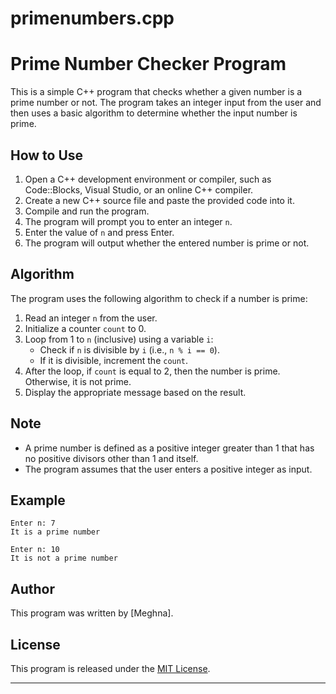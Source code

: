 # primenumbers.cpp

# Prime Number Checker Program

This is a simple C++ program that checks whether a given number is a prime number or not. The program takes an integer input from the user and then uses a basic algorithm to determine whether the input number is prime.

## How to Use

1. Open a C++ development environment or compiler, such as Code::Blocks, Visual Studio, or an online C++ compiler.
2. Create a new C++ source file and paste the provided code into it.
3. Compile and run the program.
4. The program will prompt you to enter an integer `n`.
5. Enter the value of `n` and press Enter.
6. The program will output whether the entered number is prime or not.

## Algorithm

The program uses the following algorithm to check if a number is prime:

1. Read an integer `n` from the user.
2. Initialize a counter `count` to 0.
3. Loop from 1 to `n` (inclusive) using a variable `i`:
   - Check if `n` is divisible by `i` (i.e., `n % i == 0`).
   - If it is divisible, increment the `count`.
4. After the loop, if `count` is equal to 2, then the number is prime. Otherwise, it is not prime.
5. Display the appropriate message based on the result.

## Note

- A prime number is defined as a positive integer greater than 1 that has no positive divisors other than 1 and itself.
- The program assumes that the user enters a positive integer as input.

## Example

```
Enter n: 7
It is a prime number
```

```
Enter n: 10
It is not a prime number
```

## Author

This program was written by [Meghna].

## License

This program is released under the [MIT License](https://opensource.org/licenses/MIT).

---
